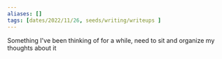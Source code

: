 ```yaml
---
aliases: []
tags: [dates/2022/11/26, seeds/writing/writeups ]
---
```

 
Something I've been thinking of for a while, need to sit and organize my thoughts about it 
